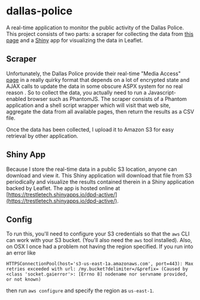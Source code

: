 dallas-police
=============

A real-time application to monitor the public activity of the Dallas Police. This project consists of two parts: a scraper for collecting the data from [this page](http://www.dallaspolice.net/MediaAccess/Default.aspx) and a [Shiny](http://rstudio.com/shiny/) app for visualizing the data in Leaflet.

## Scraper

Unfortunately, the Dallas Police provide their real-time "Media Access" [page](http://www.dallaspolice.net/MediaAccess/Default.aspx) in a really quirky format that depends on a lot of encrypted state and AJAX calls to update the data in some obscure ASPX system for no real reason </rant>. So to collect the data, you actually need to run a Javascript-enabled browser such as PhantomJS. The scraper consists of a Phantom application and a shell script wrapper which will visit that web site, aggregate the data from all available pages, then return the results as a CSV file.

Once the data has been collected, I upload it to Amazon S3 for easy retrieval by other application.

## Shiny App

Because I store the real-time data in a public S3 location, anyone can download and view it. This Shiny application will download that file from S3 periodically and visualize the results contained therein in a Shiny application backed by Leaflet. The app is hosted online at [https://trestletech.shinyapps.io/dpd-active/](https://trestletech.shinyapps.io/dpd-active/).

## Config

To run this, you'll need to configure your S3 credentials so that the `aws` CLI can work with your S3 bucket. (You'll also need the `aws` tool installed). Also, on OSX I once had a problem not having the region specified. If you run into an error like 

```
HTTPSConnectionPool(host='s3-us-east-1a.amazonaws.com', port=443): Max retries exceeded with url: /my.bucket?delimiter=/&prefix= (Caused by <class 'socket.gaierror'>: [Errno 8] nodename nor servname provided, or not known)
```

then run `aws configure` and specify the region as `us-east-1`.

